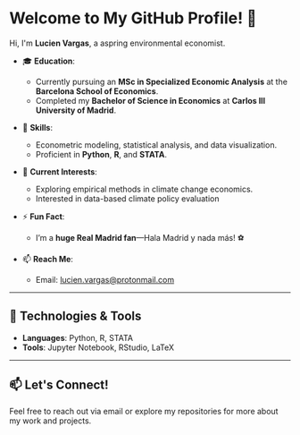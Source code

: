 # Welcome to My GitHub Profile! 👋

Hi, I'm **Lucien Vargas**, a aspring environmental economist.

- 🎓 **Education**:
  - Currently pursuing an **MSc in Specialized Economic Analysis** at the **Barcelona School of Economics**.
  - Completed my **Bachelor of Science in Economics** at **Carlos III University of Madrid**.

- 💼 **Skills**:
  - Econometric modeling, statistical analysis, and data visualization.
  - Proficient in **Python**, **R**, and **STATA**.

- 🌱 **Current Interests**:
  - Exploring empirical methods in climate change economics.
  - Interested in data-based climate policy evaluation

- ⚡ **Fun Fact**:
  - I’m a **huge Real Madrid fan**—Hala Madrid y nada más! ⚽

- 📫 **Reach Me**:
  - Email: [lucien.vargas@protonmail.com](mailto:lucien.vargas@protonmail.com)
---

## 🔧 Technologies & Tools
- **Languages**: Python, R, STATA
- **Tools**: Jupyter Notebook, RStudio, LaTeX
---

## 📫 Let's Connect!
Feel free to reach out via email or explore my repositories for more about my work and projects.
